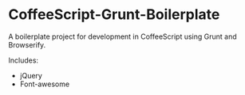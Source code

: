 CoffeeScript-Grunt-Boilerplate
==============================

A boilerplate project for development in CoffeeScript using Grunt and Browserify.

Includes:
 * jQuery
 * Font-awesome
